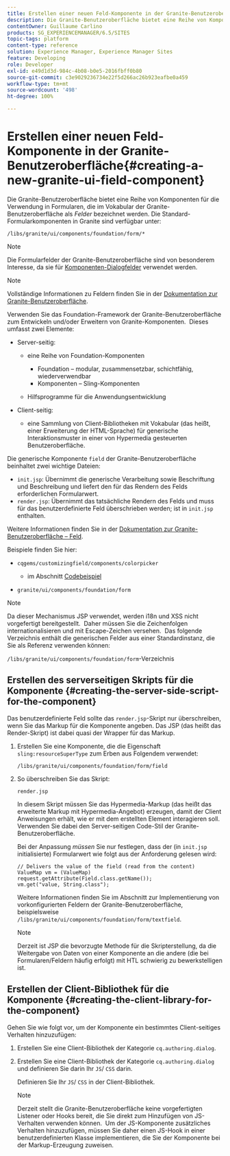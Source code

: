 ```yaml
---
title: Erstellen einer neuen Feld-Komponente in der Granite-Benutzeroberfläche
description: Die Granite-Benutzeroberfläche bietet eine Reihe von Komponenten für die Verwendung in Formularen, die in Granite als „Felder“ bezeichnet werden.
contentOwner: Guillaume Carlino
products: SG_EXPERIENCEMANAGER/6.5/SITES
topic-tags: platform
content-type: reference
solution: Experience Manager, Experience Manager Sites
feature: Developing
role: Developer
exl-id: e49d1d3d-984c-4b08-b0e5-2016fbff0b80
source-git-commit: c3e9029236734e22f5d266ac26b923eafbe0a459
workflow-type: tm+mt
source-wordcount: '498'
ht-degree: 100%

---
```


# Erstellen einer neuen Feld-Komponente in der Granite-Benutzeroberfläche{#creating-a-new-granite-ui-field-component}

Die Granite-Benutzeroberfläche bietet eine Reihe von Komponenten für die Verwendung in Formularen, die im Vokabular der Granite-Benutzeroberfläche als *Felder* bezeichnet werden. Die Standard-Formularkomponenten in Granite sind verfügbar unter:

`/libs/granite/ui/components/foundation/form/*`

>[!NOTE]
>
>Die Formularfelder der Granite-Benutzeroberfläche sind von besonderem Interesse, da sie für [Komponenten-Dialogfelder](/help/sites-developing/developing-components.md) verwendet werden.

>[!NOTE]
>
>Vollständige Informationen zu Feldern finden Sie in der [Dokumentation zur Granite-Benutzeroberfläche](https://developer.adobe.com/experience-manager/reference-materials/6-5/granite-ui/api/jcr_root/libs/granite/ui/index.html).

Verwenden Sie das Foundation-Framework der Granite-Benutzeroberfläche zum Entwickeln und/oder Erweitern von Granite-Komponenten.  Dieses umfasst zwei Elemente:

* Server-seitig:

   * eine Reihe von Foundation-Komponenten

      * Foundation – modular, zusammensetzbar, schichtfähig, wiederverwendbar
      * Komponenten – Sling-Komponenten

   * Hilfsprogramme für die Anwendungsentwicklung

* Client-seitig:

   * eine Sammlung von Client-Bibliotheken mit Vokabular (das heißt, einer Erweiterung der HTML-Sprache) für generische Interaktionsmuster in einer von Hypermedia gesteuerten Benutzeroberfläche.

Die generische Komponente `field` der Granite-Benutzeroberfläche beinhaltet zwei wichtige Dateien:

* `init.jsp`: Übernimmt die generische Verarbeitung sowie Beschriftung und Beschreibung und liefert den für das Rendern des Felds erforderlichen Formularwert.
* `render.jsp`: Übernimmt das tatsächliche Rendern des Felds und muss für das benutzerdefinierte Feld überschrieben werden; ist in `init.jsp` enthalten.

Weitere Informationen finden Sie in der [Dokumentation zur Granite-Benutzeroberfläche – Feld](https://developer.adobe.com/experience-manager/reference-materials/6-5/granite-ui/api/jcr_root/libs/granite/ui/components/foundation/form/field/index.html).

Beispiele finden Sie hier:

* `cqgems/customizingfield/components/colorpicker`

   * im Abschnitt [Codebeispiel](/help/sites-developing/developing-components-samples.md#code-sample-how-to-customize-dialog-fields)

* `granite/ui/components/foundation/form`

>[!NOTE]
>
>Da dieser Mechanismus JSP verwendet, werden i18n und XSS nicht vorgefertigt bereitgestellt.  Daher müssen Sie die Zeichenfolgen internationalisieren und mit Escape-Zeichen versehen.  Das folgende Verzeichnis enthält die generischen Felder aus einer Standardinstanz, die Sie als Referenz verwenden können:
>
>`/libs/granite/ui/components/foundation/form`-Verzeichnis

## Erstellen des serverseitigen Skripts für die Komponente {#creating-the-server-side-script-for-the-component}

Das benutzerdefinierte Feld sollte das `render.jsp`-Skript nur überschreiben, wenn Sie das Markup für die Komponente angeben. Das JSP (das heißt das Render-Skript) ist dabei quasi der Wrapper für das Markup.

1. Erstellen Sie eine Komponente, die die Eigenschaft `sling:resourceSuperType` zum Erben aus Folgendem verwendet:

   `/libs/granite/ui/components/foundation/form/field`

1. So überschreiben Sie das Skript:

   `render.jsp`

   In diesem Skript müssen Sie das Hypermedia-Markup (das heißt das erweiterte Markup mit Hypermedia-Angebot) erzeugen, damit der Client Anweisungen erhält, wie er mit dem erstellten Element interagieren soll.  Verwenden Sie dabei den Server-seitigen Code-Stil der Granite-Benutzeroberfläche.

   Bei der Anpassung *müssen* Sie nur festlegen, dass der (in `init.jsp` initialisierte) Formularwert wie folgt aus der Anforderung gelesen wird:

   ```
   // Delivers the value of the field (read from the content)
   ValueMap vm = (ValueMap) request.getAttribute(Field.class.getName());
   vm.get("value, String.class");
   ```

   Weitere Informationen finden Sie im Abschnitt zur Implementierung von vorkonfigurierten Feldern der Granite-Benutzeroberfläche, beispielsweise `/libs/granite/ui/components/foundation/form/textfield`.

   >[!NOTE]
   >
   >Derzeit ist JSP die bevorzugte Methode für die Skripterstellung, da die Weitergabe von Daten von einer Komponente an die andere (die bei Formularen/Feldern häufig erfolgt) mit HTL schwierig zu bewerkstelligen ist.

## Erstellen der Client-Bibliothek für die Komponente {#creating-the-client-library-for-the-component}

Gehen Sie wie folgt vor, um der Komponente ein bestimmtes Client-seitiges Verhalten hinzuzufügen:

1. Erstellen Sie eine Client-Bibliothek der Kategorie `cq.authoring.dialog`.
1. Erstellen Sie eine Client-Bibliothek der Kategorie `cq.authoring.dialog` und definieren Sie darin Ihr `JS`/ `CSS` darin.

   Definieren Sie Ihr `JS`/ `CSS` in der Client-Bibliothek.

   >[!NOTE]
   >
   >Derzeit stellt die Granite-Benutzeroberfläche keine vorgefertigten Listener oder Hooks bereit, die Sie direkt zum Hinzufügen von JS-Verhalten verwenden können.  Um der JS-Komponente zusätzliches Verhalten hinzuzufügen, müssen Sie daher einen JS-Hook in einer benutzerdefinierten Klasse implementieren, die Sie der Komponente bei der Markup-Erzeugung zuweisen.
